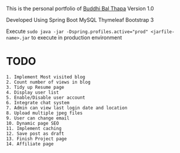 This is the personal portfolio of [Buddhi Bal Thapa](http://www.budthapa.pro)
Version 1.0

Developed Using 
Spring Boot
MySQL
Thymeleaf
Bootstrap 3

Execute `sudo java -jar -Dspring.profiles.active="prod" <jarfile-name>.jar` to execute in production environment

# TODO
    1. Implement Most visited blog  
    2. Count number of views in blog  
    3. Tidy up Resume page  
    4. Display user list
    5. Enable/Disable user account
    6. Integrate chat system
    7. Admin can view last login date and location
    8. Upload multiple jpeg files
    9. User can change email
    10. Dynamic page SEO
    11. Implement caching
    12. Save post as draft
    13. Finish Project page
    14. Affiliate page